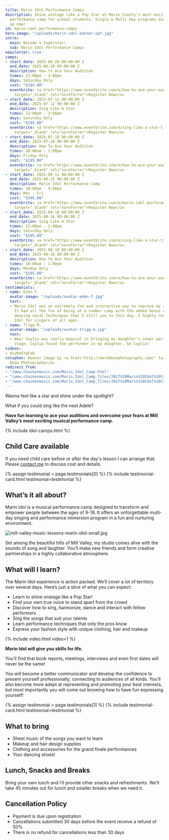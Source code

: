 ```yaml
---
title: Marin Idol Performance Camps
description: Shine onstage like a Pop Star at Marin County's most exciting musical
  performance camp for school students. Single & Multi Day programs available. Sign
  up now!
id: marin-idol-performance-camps
hero-image: "/uploads/marin-idol-banner-opt.jpg"
intro:
  main: Become a Superstar!
  sub: Marin Idol Performance Camps
newsletter: true
camps:
- start_date: 2025-06-28 00:00:00 Z
  end_date: 2025-06-28 00:00:00 Z
  description: How to Ace Your Audition
  times: 12:00pm - 3:00pm
  days: Saturday Only
  cost: "$195.00"
  eventbrite: <a href="https://www.eventbrite.com/e/how-to-ace-your-audition-tickets-1397761104089?aff=oddtdtcreator"
    target="_blank" rel="noreferrer">Register Now</a>
- start_date: 2025-07-12 00:00:00 Z
  end_date: 2025-07-12 00:00:00 Z
  description: Sing Like A Star
  times: 12:00pm - 3:00pm
  days: Saturday Only
  cost: "$195.00"
  eventbrite: <a href="https://www.eventbrite.com/e/sing-like-a-star-tickets-1397783681619?aff=oddtdtcreator"
    target="_blank" rel="noreferrer">Register Now</a>
- start_date: 2025-07-18 00:00:00 Z
  end_date: 2025-07-18 00:00:00 Z
  description: How To Ace Your Audition
  times: 10:00am - 1:00pm
  days: Friday Only
  cost: "$195.00"
  eventbrite: <a href="https://www.eventbrite.com/e/how-to-ace-your-audition-tickets-1397762087029?aff=oddtdtcreator"
    target="_blank" rel="noreferrer">Register Now</a>
- start_date: 2025-08-11 00:00:00 Z
  end_date: 2025-08-15 00:00:00 Z
  description: Marin Idol Performance Camp
  times: 10:00am - 4:00pm
  days: Mon - Fri
  cost: "$595.00"
  eventbrite: <a href="https://www.eventbrite.com/e/marin-idol-performance-camp-tickets-1397796289329?aff=oddtdtcreator"
    target="_blank" rel="noreferrer">Register Now</a>
- start_date: 2025-08-16 00:00:00 Z
  end_date: 2025-08-16 00:00:00 Z
  description: Sing Like A Star
  times: 12:00pm - 3:00pm
  days: Saturday Only
  cost: "$195.00"
  eventbrite: <a href="https://www.eventbrite.com/e/sing-like-a-star-tickets-1397795527049?aff=oddtdtcreator"
    target="_blank" rel="noreferrer">Register Now</a>
- start_date: 2025-08-18 00:00:00 Z
  end_date: 2025-08-18 00:00:00 Z
  description: How to Ace Your Audition
  times: 10:00am - 1:00pm
  days: Monday Only
  cost: "$195.00"
  eventbrite: <a href="https://www.eventbrite.com/e/how-to-ace-your-audition-tickets-1397764103059?aff=oddtdtcreator"
    target="_blank" rel="noreferrer">Register Now</a>
testimonials:
- name: Eden F.
  avatar-image: "/uploads/avatar-eden-f.jpg"
  text:
  - Marin Idol was an extremely fun and interactive way to improve my singing skills.
    It had all the fun of being at a summer camp with the added bonus of learning
    amazing vocal techniques that I still use to this day. I highly recommend Marin
    Idol for singers of all ages.
- name: Trigg M.
  avatar-image: "/uploads/avatar-trigg-m.jpg"
  text:
  - Wow! Caylia was really magical in bringing my daughter’s inner performer to the
    stage. Caylia found the performer in my daughter. Go Caylia!
videos:
- dcyKmIYgFa0
colophon: Banner image by <a href="http://markdeanphotography.com/" target="_blank">Mark
  Dean Photography</a>
redirect_from:
- "/www.chaikenmusic.com/Marin_Idol_Camp.html"
- "/www.chaikenmusic.com/Marin_Idol_Camp_files/2017%20Marin%20Idol%20Camp%20Registration.pdf"
- "/www.chaikenmusic.com/Marin_Idol_Camp_files/2017%20Marin%20Idol%20Camp%20Registration_1.pdf"
---
```


Wanna feel like a star and shine under the spotlight?

What if you could sing like the next Adele?

**Have fun learning to ace your auditions and overcome your fears at Mill Valley’s most exciting musical performance camp.**

{% include idol-camps.html %}

## Child Care available

If you need child care before or after the day's lesson I can arrange that. Please [contact me](https://chaikenmusic.com/contact/) to discuss cost and details.

{% assign testimonial = page.testimonials[0] %}
{% include testimonial-card.html testimonial=testimonial %}

## What’s it all about?

Marin Idol is a musical performance camp designed to transform and empower people between the ages of 9-18. It offers an unforgettable multi-day singing and performance immersion program in a fun and nurturing environment.

![mill-valley-music-lessons-marin-idol-small.jpg](/uploads/mill-valley-music-lessons-marin-idol-small.jpg)

Set among the beautiful hills of Mill Valley, my studio comes alive with the sounds of song and laughter. You’ll make new friends and form creative partnerships in a highly collaborative atmosphere.

## What will I learn?

The Marin Idol experience is action packed. We’ll cover a lot of territory over several days. Here’s just a slice of what you can expect:

- Learn to shine onstage like a Pop Star!
- Find your own true voice to stand apart from the crowd
- Discover how to sing, harmonize, dance and interact with fellow performers
- Sing the songs that suit your talents
- Learn performance techniques that only the pros know
- Express your fashion style with unique clothing, hair and makeup

{% include video.html video=1 %}

**Marin Idol will give you skills for life.**

You’ll find that book reports, meetings, interviews and even first dates will never be the same!

You will become a better communicator and develop the confidence to present yourself professionally; connecting to audiences of all kinds. You’ll also become more adept at representing and promoting your best interests, but most importantly you will come out knowing how to have fun expressing yourself!

{% assign testimonial = page.testimonials[1] %}
{% include testimonial-card.html testimonial=testimonial %}

## What to bring

- Sheet music of the songs you want to learn
- Makeup and hair design supplies
- Clothing and accessories for the grand finale performances
- Your dancing shoes!

## Lunch, Snacks and Breaks

Bring your own lunch and I’ll provide other snacks and refreshments. We’ll take 45 minutes out for lunch and smaller breaks when we need it.

## Cancellation Policy

- Payment is due upon registration
- Cancellations submitted 30 days before the event receive a refund of 50%
- There is no refund for cancellations less than 30 days
